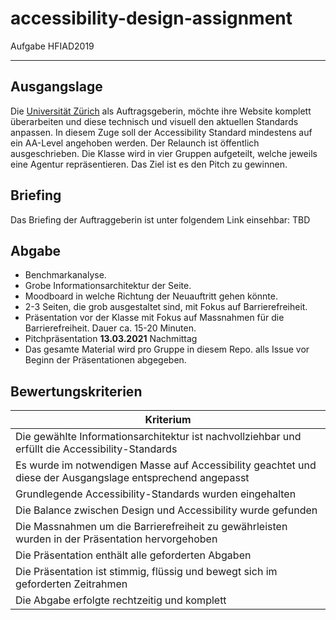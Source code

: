 # accessibility-design-assignment
Aufgabe HFIAD2019

***

## Ausgangslage

Die [Universität Zürich](https://www.uzh.ch/de.html) als Auftragsgeberin, möchte ihre Website komplett überarbeiten und diese technisch und visuell den aktuellen Standards anpassen. In diesem Zuge soll der Accessibility Standard mindestens auf ein AA-Level angehoben werden. Der Relaunch ist öffentlich ausgeschrieben. Die Klasse wird in vier Gruppen aufgeteilt, welche jeweils eine Agentur repräsentieren. Das Ziel ist es den Pitch zu gewinnen.

## Briefing

Das Briefing der Auftraggeberin ist unter folgendem Link einsehbar: TBD

## Abgabe
* Benchmarkanalyse.
* Grobe Informationsarchitektur der Seite.
* Moodboard in welche Richtung der Neuauftritt gehen könnte.
* 2-3 Seiten, die grob ausgestaltet sind, mit Fokus auf Barrierefreiheit.
* Präsentation vor der Klasse mit Fokus auf Massnahmen für die Barrierefreiheit. Dauer ca. 15-20 Minuten.
* Pitchpräsentation **13.03.2021** Nachmittag
* Das gesamte Material wird pro Gruppe in diesem Repo. alls Issue vor Beginn der Präsentationen abgegeben.


## Bewertungskriterien

| Kriterium     |
| ------------- |
| Die gewählte Informationsarchitektur ist nachvollziehbar und erfüllt die Accessibility-Standards     |
| Es wurde im notwendigen Masse auf Accessibility geachtet und diese der Ausgangslage entsprechend angepasst    |
| Grundlegende Accessibility-Standards wurden eingehalten |
| Die Balance zwischen Design und Accessibility wurde gefunden |
| Die Massnahmen um die Barrierefreiheit zu gewährleisten wurden in der Präsentation hervorgehoben |
| Die Präsentation enthält alle geforderten Abgaben |
| Die Präsentation ist stimmig, flüssig und bewegt sich im geforderten Zeitrahmen |
| Die Abgabe erfolgte rechtzeitig und komplett |
